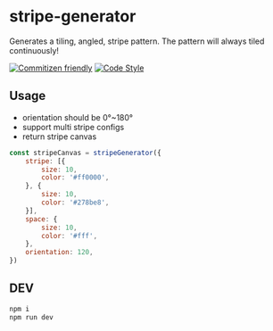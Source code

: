 # stripe-generator
Generates a tiling, angled, stripe pattern. The pattern will always tiled continuously!

[![Commitizen friendly](https://img.shields.io/badge/commitizen-friendly-brightgreen.svg)](http://commitizen.github.io/cz-cli/)
[![Code Style](https://img.shields.io/badge/eslint-airbnb-brightgreen)](https://github.com/iamturns/eslint-config-airbnb-typescript)

## Usage
- orientation should be 0°~180°
- support multi stripe configs
- return stripe canvas

```js
const stripeCanvas = stripeGenerator({
    stripe: [{
        size: 10,
        color: '#ff0000',
    }, {
        size: 10,
        color: '#278be8',
    }],
    space: {
        size: 10,
        color: '#fff',
    },
    orientation: 120,
})
```

## DEV
```sh
npm i
npm run dev
```